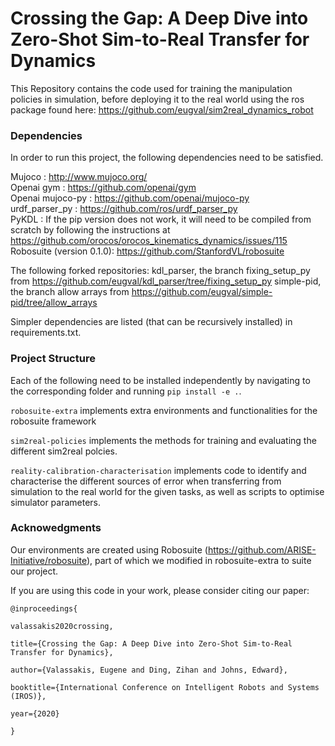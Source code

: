 # Crossing the Gap: A Deep Dive into Zero-Shot Sim-to-Real Transfer for Dynamics

This Repository contains the code used for training the manipulation policies in simulation,
before deploying it to the real world using the ros package found here: https://github.com/eugval/sim2real_dynamics_robot

### Dependencies
In order to run this project,  the following dependencies need to be satisfied.

Mujoco : http://www.mujoco.org/ \
Openai gym : https://github.com/openai/gym \
Openai mujoco-py : https://github.com/openai/mujoco-py \
urdf_parser_py : https://github.com/ros/urdf_parser_py \
PyKDL : If the pip version does not work, it will need to be compiled from scratch by following the instructions
at https://github.com/orocos/orocos_kinematics_dynamics/issues/115 \
Robosuite (version 0.1.0): https://github.com/StanfordVL/robosuite 


The following forked repositories:
kdl_parser, the branch fixing_setup_py from https://github.com/eugval/kdl_parser/tree/fixing_setup_py 
simple-pid, the branch allow arrays from https://github.com/eugval/simple-pid/tree/allow_arrays

Simpler dependencies are listed (that can be recursively installed) in  requirements.txt.

### Project Structure
Each of the following need to be installed independently by navigating to the corresponding folder and running ```pip install -e .```.

``robosuite-extra`` implements extra environments and functionalities for the robosuite framework

``sim2real-policies`` implements the methods for training and evaluating the different sim2real polcies.

``reality-calibration-characterisation`` implements code to identify and characterise the different sources of error
when transferring from simulation to the real world for the given tasks, as well as scripts to optimise  simulator 
parameters.


### Acknowedgments

Our environments are created using Robosuite (https://github.com/ARISE-Initiative/robosuite), part of which we modified in robosuite-extra to suite our project.

If you are using this code in your work, please consider citing our paper:

```
@inproceedings{

valassakis2020crossing,

title={Crossing the Gap: A Deep Dive into Zero-Shot Sim-to-Real Transfer for Dynamics},

author={Valassakis, Eugene and Ding, Zihan and Johns, Edward},

booktitle={International Conference on Intelligent Robots and Systems (IROS)},

year={2020}

}
```




